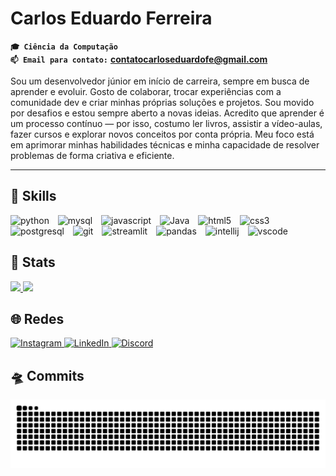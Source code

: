 # Carlos Eduardo Ferreira


**`🎓 Ciência da Computação`**  
**`📫 Email para contato:`** **contatocarloseduardofe@gmail.com** 

Sou um desenvolvedor júnior em início de carreira, sempre em busca de aprender e evoluir. Gosto de colaborar, trocar experiências com a comunidade dev e criar minhas próprias soluções e projetos. Sou movido por desafios e estou sempre aberto a novas ideias. Acredito que aprender é um processo contínuo — por isso, costumo ler livros, assistir a vídeo-aulas, fazer cursos e explorar novos conceitos por conta própria. Meu foco está em aprimorar minhas habilidades técnicas e minha capacidade de resolver problemas de forma criativa e eficiente.

---

<!-- <h2 align="center"> 🧰 Skills </h2> -->
## 🧰 Skills

<p align="left">
  <img alt="python" width="50px" style="padding-right:10px;" 
src="https://cdn.jsdelivr.net/gh/devicons/devicon/icons/python/python-original.svg"/> 
  <img alt="mysql" width="49px" style="padding-right:10px;"
src="https://cdn.jsdelivr.net/gh/devicons/devicon/icons/mysql/mysql-original.svg"/>   
  <img alt="javascript" width="49px" style="padding-right:10px;"
src="https://cdn.jsdelivr.net/gh/devicons/devicon/icons/javascript/javascript-original.svg"/>    
  <img alt="Java" width="49px" style="padding-right:10px;"
src="https://cdn.jsdelivr.net/gh/devicons/devicon/icons/java/java-original.svg"/>   
  <img alt="html5" width="49px" style="padding-right:10px;"
src="https://cdn.jsdelivr.net/gh/devicons/devicon/icons/html5/html5-original.svg"/>    
  <img alt="css3" width="49px" style="padding-right:10px;"
src="https://cdn.jsdelivr.net/gh/devicons/devicon/icons/css3/css3-original.svg"/>    
  <img alt="postgresql" width="49px" style="padding-right:10px;"
src="https://cdn.jsdelivr.net/gh/devicons/devicon/icons/postgresql/postgresql-original.svg"/>   
  <img alt="git" width="49px" style="padding-right:10px;"
src="https://cdn.jsdelivr.net/gh/devicons/devicon/icons/git/git-original.svg"/>    
  <img alt="streamlit" width="49px" style="padding-right:10px;"
src="https://streamlit.io/images/brand/streamlit-mark-color.png"/>    
  <img alt="pandas" width="49px" style="padding-right:10px;"
src="https://cdn.jsdelivr.net/gh/devicons/devicon/icons/pandas/pandas-original.svg"/>
  <img alt="intellij" width="49px" style="padding-right:10px;"
src="https://cdn.jsdelivr.net/gh/devicons/devicon/icons/intellij/intellij-original.svg"/>
  <img alt="vscode" width="49px" style="padding-right:10px;"
src="https://cdn.jsdelivr.net/gh/devicons/devicon/icons/vscode/vscode-original.svg"/>
</p>


<!-- <h2 align="center"> 🔎 Stats </h2> -->
## 🔎 Stats

<p align="left">
  <a href="https://github.com/Carloseduardo-dev">
    <img width="49%" src="https://github-readme-stats.vercel.app/api/top-langs/?username=Carloseduardo-dev&layout=donut&theme=neon&hide_border=1" />
  </a>
  <a href="https://github.com/Carloseduardo-dev">
    <img width="49%" src="https://github-readme-stats.vercel.app/api?username=Carloseduardo-dev&show_icons=true&theme=neon&count_private=true&hide_border=1&rank_icon=github" />
  </a>
</p>


<!--<h2 align="center"> 🌐 Redes </h2> -->
## 🌐 Redes

<p align="left">
  <a href="https://www.instagram.com/im_cadu01/" target="_blank">
    <img src="https://img.shields.io/badge/Instagram-E4405F?style=flat&logo=instagram&logoColor=white" alt="Instagram"/>
  </a>
  <a href="https://linkedin.com/in/carlos-eduardo-ferreira-132295200" target="_blank">
    <img src="https://img.shields.io/badge/LinkedIn-0077B5?style=flat&logo=linkedin&logoColor=white" alt="LinkedIn"/>
  </a>
  <a href="https://discord.com/users/cadu_021" target="_blank">
    <img src="https://img.shields.io/badge/Discord-5865F2?style=flat&logo=discord&logoColor=white" alt="Discord"/>
  </a>
</p>


<!-- <h2 align="center"> 🛸 Commits </h2> -->
## 🛸 Commits

![snake dark](https://github.com/Carloseduardo-dev/Carloseduardo-dev/blob/output/github-snake-dark.svg)

<!-- Atualização feita para testes de contribuição e conquista do Pull Shark -->

